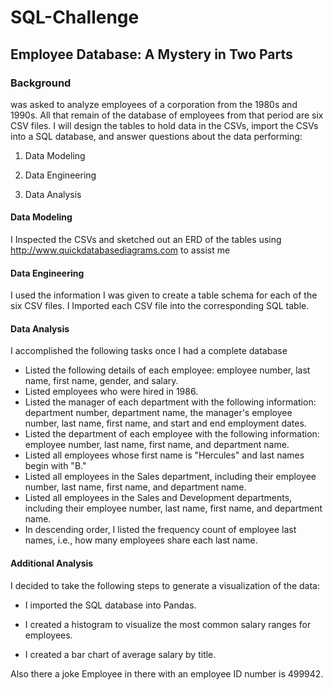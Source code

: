 # SQL-Challenge

## Employee Database: A Mystery in Two Parts


### Background
was asked to analyze employees of a corporation from the 1980s and 1990s. All that remain of the database of employees from that period are six CSV files. I will design the tables to hold data in the CSVs, import the CSVs into a SQL database, and answer questions about the data performing:

1. Data Modeling

2. Data Engineering

3. Data Analysis

#### Data Modeling
I Inspected the CSVs and sketched out an ERD of the tables using http://www.quickdatabasediagrams.com to assist me

#### Data Engineering
I used the information I was given to create a table schema for each of the six CSV files. I Imported each CSV file into the corresponding SQL table.

#### Data Analysis
I accomplished the following tasks once I had a complete database

- Listed the following details of each employee: employee number, last name, first name, gender, and salary.
- Listed employees who were hired in 1986.
- Listed the manager of each department with the following information: department number, department name, the manager's employee number, last name, first name, and start and end employment dates.
- Listed the department of each employee with the following information: employee number, last name, first name, and department name.
- Listed all employees whose first name is "Hercules" and last names begin with "B."
- Listed all employees in the Sales department, including their employee number, last name, first name, and department name.
- Listed all employees in the Sales and Development departments, including their employee number, last name, first name, and department name.
- In descending order, I listed the frequency count of employee last names, i.e., how many employees share each last name.

#### Additional Analysis
I decided to take the following steps to generate a visualization of the data:

- I imported the SQL database into Pandas.

- I created a histogram to visualize the most common salary ranges for employees.

- I created a bar chart of average salary by title.

Also there a joke Employee in there with an employee ID number is 499942.
